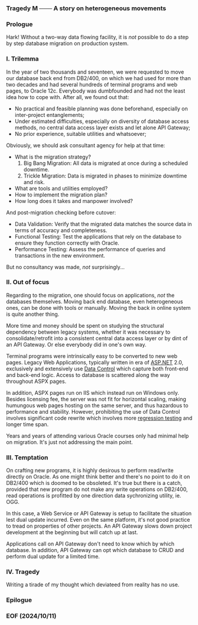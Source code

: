 ### Tragedy M ─── A story on heterogeneous movements


### Prologue
Hark! Without a two-way data flowing facility, it is *not* possible to do a step by step database migration on production system. 


### I. Trilemma
In the year of two thousands and seventeen, we were requested to move our database back end from DB2/400, on which we had used for more than two decades and had several hundreds of terminal programs and web pages, to Oracle 12c. Everybody was dumbfounded and had not the least idea how to cope with. After all, we found out that: 

- No practical and feasible planning was done beforehand, especially on inter-project entanglements; 
- Under estimated difficulties, especially on diversity of database access methods, no central data access layer exists and let alone API Gateway; 
- No prior experience, suitable utilities and whatsoever; 

Obviously, we should ask consultant agency for help at that time:
- What is the migration strategy? 
    1. Big Bang Migration: All data is migrated at once during a scheduled downtime.
    2. Trickle Migration: Data is migrated in phases to minimize downtime and risk.
- What are tools and utilities employed? 
- How to implement the migration plan? 
- How long does it takes and manpower involved? 

And post-migration checking before cutover: 
- Data Validation: Verify that the migrated data matches the source data in terms of accuracy and completeness.
- Functional Testing: Test the applications that rely on the database to ensure they function correctly with Oracle.
- Performance Testing: Assess the performance of queries and transactions in the new environment.

But no consultancy was made, *not* surprisingly...


### II. Out of focus
Regarding to the migration, one should focus on applications, *not* the databases themselves. Moving back end database, even heterogeneous ones, can be done with tools or manually. Moving the back in online system is quite another thing. 

More time and money should be spent on studying the structural dependency between legacy systems, whether it was necessary to consolidate/retrofit into a consistent central data access layer or by dint of an API Gateway. Or else everybody did in one's own way. 

Terminal programs were intrinsically easy to be converted to new web pages. Legacy Web Applications, typically written in era of [ASP.NET](https://en.wikipedia.org/wiki/ASP.NET) 2.0, exclusively and extensively use [Data Control](https://learn.microsoft.com/en-us/previous-versions/aspnet/ms228214(v=vs.100)) which capture both front-end and back-end logic. Access to database is scattered along the way throughout ASPX pages. 

In addition, ASPX pages run on IIS which instead run on Windows only. Besides licensing fee, the server was not fit for horizontal scaling, making humungous web pages hosting on the same server, and thus hazardous to performance and stability. However, prohibiting the use of Data Control involves significant code rewrite which involves more [regression testing](https://en.wikipedia.org/wiki/Regression_testing) and longer time span. 

Years and years of attending various Oracle courses only had minimal help on migration. It's just not addressing the main point. 


### III. Temptation
On crafting new programs, it is highly desirous to perform read/write directly on Oracle. As one might think better and there's no point to do it on DB2/400 which is doomed to be obsoleted. It's true but there is a catch, provided that new program do not make any write operations on DB2/400, read operations is profitted by one direction data sychronizing utility, ie. OGG. 

In this case, a Web Service or API Gateway is setup to facilitate the situation lest dual update incurred. Even on the same platform, it's not good practice to tread on properties of other projects. An API Gateway slows down project development at the beginning but will catch up at last. 

Applications call on API Gateway don't need to know which by which database. In addition, API Gateway can opt which database to CRUD and perform dual update for a limited time. 


### IV. Tragedy
Writing a tirade of my thought which deviateed from reality has no use. 


### Epilogue


### EOF (2024/10/11)
